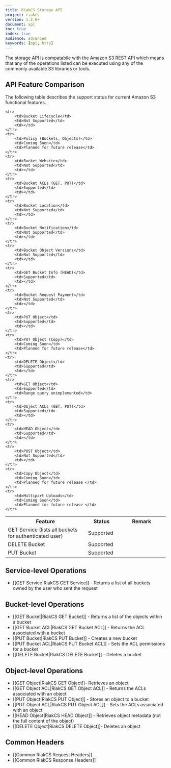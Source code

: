 ```yaml
---
title: RiakCS Storage API
project: riakcs
version: 1.2.0+
document: api
toc: true
index: true
audience: advanced
keywords: [api, http]
---
```



The storage API is compatabile with the Amazon S3 REST API which means that any of the operations listed can be executed using any of the commonly available S3 libraries or tools.

## API Feature Comparison

The following table describes the support status for current Amazon S3 functional features.

<table>
    <tr>
        <th WIDTH="50%">Feature</th>
        <th WIDTH="20%">Status</th>
        <th WIDTH="30%">Remark</th>
    </tr>
    <tr>
        <td>GET Service (lists all buckets for authenticated user)</td>
        <td>Supported</td>
        <td></td>
    </tr>
    <tr>
        <td>DELETE Bucket</td>
        <td>Supported</td>
        <td></td>
    </tr>
    <tr>
        <td>PUT Bucket</td>
        <td>Supported</td>
        <td></td>
    </tr>



    <tr>
        <td>Bucket Lifecycle</td>
        <td>Not Supported</td>
        <td></td>
    </tr>
    <tr>
        <td>Policy (Buckets, Objects)</td>
        <td>Coming Soon</td>
        <td>Planned for future release</td>
    </tr>
    <tr>
        <td>Bucket Website</td>
        <td>Not Supported</td>
        <td></td>
    </tr>
    <tr>
        <td>Bucket ACLs (GET, PUT)</td>
        <td>Supported</td>
        <td></td>
    </tr>
    <tr>
        <td>Bucket Location</td>
        <td>Not Supported</td>
        <td></td>
    </tr>
    <tr>
        <td>Bucket Notification</td>
        <td>Not Supported</td>
        <td></td>
    </tr>
    <tr>
        <td>Bucket Object Versions</td>
        <td>Not Supported</td>
        <td></td>
    </tr>
    <tr>
        <td>GET Bucket Info (HEAD)</td>
        <td>Supported</td>
        <td></td>
    </tr>
    <tr>
        <td>Bucket Request Payment</td>
        <td>Not Supported</td>
        <td></td>
    </tr>
    <tr>
        <td>PUT Object</td>
        <td>Supported</td>
        <td></td>
    </tr>
    <tr>
        <td>PUT Object (Copy)</td>
        <td>Coming Soon</td>
        <td>Planned for future release</td>
    </tr>
    <tr>
        <td>DELETE Object</td>
        <td>Supported</td>
        <td></td>
    </tr>
    <tr>
        <td>GET Object</td>
        <td>Supported</td>
        <td>Range query unimplemented</td>
    </tr>
    <tr>
        <td>Object ACLs (GET, PUT)</td>
        <td>Supported</td>
        <td></td>
    </tr>
    <tr>
        <td>HEAD Object</td>
        <td>Supported</td>
        <td></td>
    </tr>
    <tr>
        <td>POST Object</td>
        <td>Not Supported</td>
        <td></td>
    </tr>
    <tr>
        <td>Copy Object</td>
        <td>Coming Soon</td>
        <td>Planned for future release </td>
    </tr>
    <tr>
        <td>Multipart Uploads</td>
        <td>Coming Soon</td>
        <td>Planned for future release </td>
    </tr>
</table>

## Service-level Operations

* [[GET Service|RiakCS GET Service]] - Returns a list of all buckets owned by the user who sent the request

## Bucket-level Operations

* [[GET Bucket|RiakCS GET Bucket]] - Returns a list of the objects within a bucket
* [[GET Bucket ACL|RiakCS GET Bucket ACL]] - Returns the ACL associated with a bucket
* [[PUT Bucket|RiakCS PUT Bucket]] - Creates a new bucket
* [[PUT Bucket ACL|RiakCS PUT Bucket ACL]] - Sets the ACL permissions for a bucket
* [[DELETE Bucket|RiakCS DELETE Bucket]] - Deletes a bucket

## Object-level Operations

* [[GET Object|RiakCS GET Object]]- Retrieves an object
* [[GET Object ACL|RiakCS GET Object ACL]] - Returns the ACLs associated with an object
* [[PUT Object|RiakCS PUT Object]] - Stores an object to a bucket
* [[PUT Object ACL|RiakCS PUT Object ACL]] - Sets the ACLs associated with an object
* [[HEAD Object|RiakCS HEAD Object]] - Retrieves object metadata (not the full content of the object)
* [[DELETE Object|RiakCS DELETE Object]]- Deletes an object

## Common Headers

* [[Common RiakCS Request Headers]]
* [[Common RiakCS Response Headers]]
